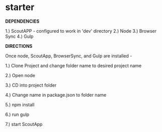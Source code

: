 starter
=======

**DEPENDENCIES**

1.) ScoutAPP - configured to work in 'dev' directory
2.) Node
3.) Browser Sync
4.) Gulp

**DIRECTIONS**

Once node, ScoutApp, BrowserSync, and Gulp are installed -

1.) Clone Project and change folder name to desired project name

2.) Open node

3.) CD into project folder

4.) Change name in package.json to folder name

5.) npm install

6.) run gulp

7.) start ScoutApp
